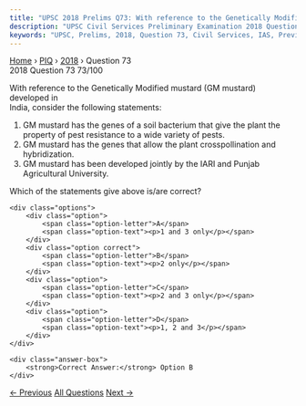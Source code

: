 ```yaml
---
title: "UPSC 2018 Prelims Q73: With reference to the Genetically Modified mustard (GM musta..."
description: "UPSC Civil Services Preliminary Examination 2018 Question 73 with options and answer"
keywords: "UPSC, Prelims, 2018, Question 73, Civil Services, IAS, Previous Year Questions"
---
```


<nav class="breadcrumb">
    <a href="../../">Home</a>
    <span>›</span>
    <a href="../">PIQ</a>
    <span>›</span>
    <a href="./">2018</a>
    <span>›</span>
    <span>Question 73</span>
</nav>

<div class="question-header">
    <div class="question-meta">
        <span class="year-badge">2018</span>
        <span class="question-number">Question 73</span>
        <span class="progress">73/100</span>
    </div>
    <div class="progress-bar">
        <div class="progress-fill" style="width: 73.0%"></div>
    </div>
</div>

<div class="question-content">
    <div class="question-text">
        <p>With reference to the Genetically Modified mustard (GM mustard) developed in<br />
India, consider the following statements:</p>
<ol>
<li>GM mustard has the genes of a soil bacterium that give the plant the property of pest­ resistance to a wide variety of pests.</li>
<li>GM mustard has the genes that allow the plant cross­pollination and hybridization. </li>
<li>GM mustard has been developed jointly by the IARI and Punjab Agricultural University.</li>
</ol>
<p>Which of the statements give above is/are correct?</p>
    </div>
    
    <div class="options">
        <div class="option">
            <span class="option-letter">A</span>
            <span class="option-text"><p>1 and 3 only</p></span>
        </div>
        <div class="option correct">
            <span class="option-letter">B</span>
            <span class="option-text"><p>2 only</p></span>
        </div>
        <div class="option">
            <span class="option-letter">C</span>
            <span class="option-text"><p>2 and 3 only</p></span>
        </div>
        <div class="option">
            <span class="option-letter">D</span>
            <span class="option-text"><p>1, 2 and 3</p></span>
        </div>
    </div>

    <div class="answer-box">
        <strong>Correct Answer:</strong> Option B
    </div>
</div>

<div class="question-nav">
    <a href="../q072-consider-the-following-phenomena-1-light-is-affect/" class="nav-btn prev">← Previous</a>
    <a href="../" class="nav-btn center">All Questions</a>
    <a href="../q074-consider-the-following-pairs-terms-sometimes-conte/" class="nav-btn next">Next →</a>
</div>
